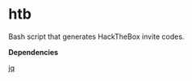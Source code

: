 # htb
Bash script that generates HackTheBox invite codes.

**Dependencies**

[jq](https://github.com/stedolan/jq)

